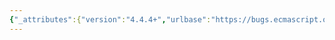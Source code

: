```yaml
---
{"_attributes":{"version":"4.4.4+","urlbase":"https://bugs.ecmascript.org/","maintainer":"dherman@mozilla.com"},"bug":{"bug_id":578,"creation_ts":"2012-07-19 12:30:00 -0700","short_desc":"12.2 Declarations and the Variable Statement; IsConstantDeclaration returns false for both let and const","delta_ts":"2012-09-28 12:24:12 -0700","product":"Draft for 6th Edition","component":"technical issue","version":"Rev 9: July 8, 2012 Draft","rep_platform":"All","op_sys":"All","bug_status":"RESOLVED","resolution":"FIXED","priority":"Normal","bug_severity":"major","everconfirmed":true,"reporter":{"uid":"waldron.rick","name":"Rick Waldron"},"assigned_to":{"uid":"allen","name":"Allen Wirfs-Brock"},"cc":"waldron.rick","long_desc":[{"commentid":1371,"comment_count":0,"who":{"uid":"waldron.rick","name":"Rick Waldron"},"bug_when":"2012-07-19 12:30:21 -0700","thetext":"Currently, the \"Static Semantics: IsConstantDeclaration\" definition is as such:\n\n \nLexicalDeclaration : LetOrConst BindingList ; \n1.\tReturn IsConstantDeclaration of LetOrConst. \n\nLetOrConst: let \n1.\tReturn false. \n\nLetOrConst: const \n1.\tReturn false.\n\n\nLetOrConst: const should return \"true\""},{"commentid":1562,"comment_count":1,"who":{"uid":"allen","name":"Allen Wirfs-Brock"},"bug_when":"2012-08-30 15:33:28 -0700","thetext":"corrected in editor's draft"},{"commentid":1682,"comment_count":2,"who":{"uid":"allen","name":"Allen Wirfs-Brock"},"bug_when":"2012-09-28 12:24:12 -0700","thetext":"fixed in rev10, Sept. 27 2012 draft"}]}}
---
```

